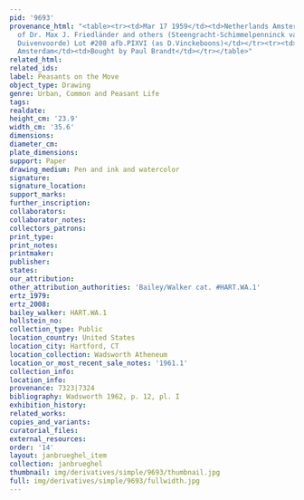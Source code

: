 ```yaml
---
pid: '9693'
provenance_html: "<table><tr><td>Mar 17 1959</td><td>Netherlands Amsterdam</td><td>Sale
  of Dr. Max J. Friedländer and others (Steengracht-Schimmelpenninck van der Oye van
  Duivenvoorde) Lot #208 afb.PIXVI (as D.Vinckeboons)</td></tr><tr><td>Apr 17 1959</td><td>Netherlands
  Amsterdam</td><td>Bought by Paul Brandt</td></tr></table>"
related_html:
related_ids:
label: Peasants on the Move
object_type: Drawing
genre: Urban, Common and Peasant Life
tags:
realdate:
height_cm: '23.9'
width_cm: '35.6'
dimensions:
diameter_cm:
plate_dimensions:
support: Paper
drawing_medium: Pen and ink and watercolor
signature:
signature_location:
support_marks:
further_inscription:
collaborators:
collaborator_notes:
collectors_patrons:
print_type:
print_notes:
printmaker:
publisher:
states:
our_attribution:
other_attribution_authorities: 'Bailey/Walker cat. #HART.WA.1'
ertz_1979:
ertz_2008:
bailey_walker: HART.WA.1
hollstein_no:
collection_type: Public
location_country: United States
location_city: Hartford, CT
location_collection: Wadsworth Atheneum
location_or_most_recent_sale_notes: '1961.1'
collection_info:
location_info:
provenance: 7323|7324
bibliography: Wadsworth 1962, p. 12, pl. I
exhibition_history:
related_works:
copies_and_variants:
curatorial_files:
external_resources:
order: '14'
layout: janbrueghel_item
collection: janbrueghel
thumbnail: img/derivatives/simple/9693/thumbnail.jpg
full: img/derivatives/simple/9693/fullwidth.jpg
---
```

